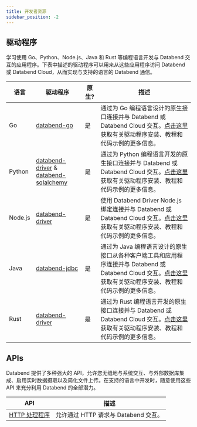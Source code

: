 ```yaml
---
title: 开发者资源
sidebar_position: -2
---
```


## 驱动程序

学习使用 Go、Python、Node.js、Java 和 Rust 等编程语言开发与 Databend 交互的应用程序。下表中描述的驱动程序可以用来从这些应用程序访问 Databend 或 Databend Cloud，从而实现与支持的语言的 Databend 通信。

| 语言       | 驱动程序                                                                                                                                   | 原生?     | 描述                                                                                                                                                                                                                                                               |
|------------|--------------------------------------------------------------------------------------------------------------------------------------------|-----------|--------------------------------------------------------------------------------------------------------------------------------------------------------------------------------------------------------------------------------------------------------------------|
| Go         | [databend-go](https://github.com/datafuselabs/databend-go)                                                                                 | 是        | 通过为 Go 编程语言设计的原生接口连接并与 Databend 或 Databend Cloud 交互。[点击这里](00-drivers/00-golang.md)获取有关驱动程序安装、教程和代码示例的更多信息。                                                                                                   |
| Python     | [databend-driver](https://pypi.org/project/databend-driver/) & [databend-sqlalchemy](https://github.com/databendcloud/databend-py)          | 是        | 通过为 Python 编程语言开发的原生接口连接并与 Databend 或 Databend Cloud 交互。[点击这里](00-drivers/01-python.md)获取有关驱动程序安装、教程和代码示例的更多信息。                                                                                              |
| Node.js    | [databend-driver](https://www.npmjs.com/package/databend-driver)                                                                           | 是        | 使用 Databend Driver Node.js 绑定连接并与 Databend 或 Databend Cloud 交互。[点击这里](00-drivers/02-nodejs.md)获取有关驱动程序安装、教程和代码示例的更多信息。                                                                                                    |
| Java       | [databend-jdbc](https://github.com/databendcloud/databend-jdbc)                                                                            | 是        | 通过为 Java 编程语言设计的原生接口从各种客户端工具和应用程序连接并与 Databend 或 Databend Cloud 交互。[点击这里](00-drivers/03-jdbc.md)获取有关驱动程序安装、教程和代码示例的更多信息。                                                                          |
| Rust       | [databend-driver](https://github.com/datafuselabs/BendSQL/tree/main/driver)                                                                | 是        | 通过为 Rust 编程语言开发的原生接口连接并与 Databend 或 Databend Cloud 交互。[点击这里](00-drivers/04-rust.md)获取有关驱动程序安装、教程和代码示例的更多信息。                                                                                                    |

## APIs

Databend 提供了多种强大的 API，允许您无缝地与系统交互、与外部数据库集成、启用实时数据摄取以及简化文件上传。在支持的语言中开发时，随意使用这些 API 来充分利用 Databend 的全部潜力。

| API                	| 描述                                                                                                           	|
|--------------------	|----------------------------------------------------------------------------------------------------------------	|
| [HTTP 处理程序](10-apis/http.md)     	| 允许通过 HTTP 请求与 Databend 交互。                                                                            	|                              	
